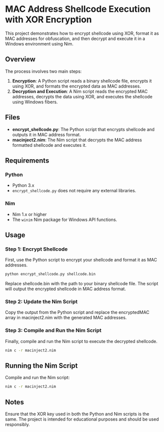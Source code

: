 # MAC Address Shellcode Execution with XOR Encryption

This project demonstrates how to encrypt shellcode using XOR, format it as MAC addresses for obfuscation, and then decrypt and execute it in a Windows environment using Nim.

## Overview

The process involves two main steps:

1. **Encryption**: A Python script reads a binary shellcode file, encrypts it using XOR, and formats the encrypted data as MAC addresses.
2. **Decryption and Execution**: A Nim script reads the encrypted MAC addresses, decrypts the data using XOR, and executes the shellcode using Windows fibers.

## Files

- **encrypt_shellcode.py**: The Python script that encrypts shellcode and outputs it in MAC address format.
- **macinject2.nim**: The Nim script that decrypts the MAC address formatted shellcode and executes it.

## Requirements

### Python
- Python 3.x
- `encrypt_shellcode.py` does not require any external libraries.

### Nim
- Nim 1.x or higher
- The `winim` Nim package for Windows API functions.

## Usage

### Step 1: Encrypt Shellcode

First, use the Python script to encrypt your shellcode and format it as MAC addresses.

```bash
python encrypt_shellcode.py shellcode.bin
```
Replace shellcode.bin with the path to your binary shellcode file. The script will output the encrypted shellcode in MAC address format.

### Step 2: Update the Nim Script
Copy the output from the Python script and replace the encryptedMAC array in macinject2.nim with the generated MAC addresses.

### Step 3: Compile and Run the Nim Script
Finally, compile and run the Nim script to execute the decrypted shellcode.

```bash
nim c -r macinject2.nim
```
## Running the Nim Script
Compile and run the Nim script:

```bash
nim c -r macinject2.nim
```
## Notes
Ensure that the XOR key used in both the Python and Nim scripts is the same.
The project is intended for educational purposes and should be used responsibly.

